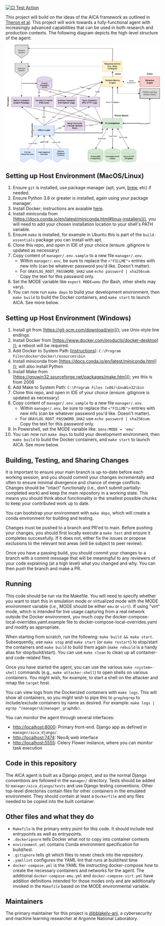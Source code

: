 [![CI Test Action](https://github.com/aica-iwg/aica-agent/actions/workflows/makefile.yml/badge.svg)](https://github.com/aica-iwg/aica-agent/actions/workflows/makefile.yml)

This project will build on the ideas of the AICA framework as outlined in [Theron et al](https://link.springer.com/content/pdf/10.1007%2F978-3-030-33432-1.pdf). This project will work towards a fully-functional agent with increasingly advanced capabilities that can be used in both research and production contexts. The following diagram depicts the high-level structure of the agent:

![AICA Diagram](AICADiagram.png "AICA Diagram")

## Setting up Host Environment (MacOS/Linux)

1. Ensure `git` is installed, use package manager (apt, yum, [brew](https://brew.sh/), etc) if needed.
2. Ensure Python 3.8 or greater is installed, again using your package manager.
3. Install Docker; instructions are avaiable [here](https://docs.docker.com/desktop/install/linux-install/).
4. Install miniconda from [https://docs.conda.io/en/latest/miniconda.html#linux-installers](), you will need to add your chosen installation location to your shell's PATH variable.
5. Ensure `make` is installed, for example in Ubuntu this is part of the `build-essentials` package you can install with apt.
6. Clone this repo, and open in IDE of your choice (ensure .gitignore is updated as necessary)
7. Copy content of `manager/.env.sample` to a new file `manager/.env`.
    * Within `manager/.env`, be sure to replace the `<"FILLME">` entries with new info (can be whatever password you'd like. Doesn't matter).  
    * For `GRAYLOG_ROOT_PASSWORD_SHA2` use `echo password | sha256sum`. Copy the text for this password only.
8. Set the MODE variable like `export MODE=emu` (for Bash, other shells may vary).
9. You can now run `make deps` to build your development environment, then `make build` to build the Docker containers, and `make start` to launch AICA. See more below.

## Setting up Host Environment (Windows)

1. Install git from [https://git-scm.com/download/win](); use Unix-style line endings.
2. Install Docker from [https://www.docker.com/products/docker-desktop](); a reboot will be required. 
3. Add Docker to System Path ([instructions](https://learn.microsoft.com/en-us/previous-versions/office/developer/sharepoint-2010/ee537574(v=office.14))): `C:\Program Files\Docker\Docker\resources\bin`
4. Install miniconda from [https://docs.conda.io/en/latest/miniconda.html](); will also install Python
5. Install Make from [https://gnuwin32.sourceforge.net/packages/make.htm](); yes this is from 2006
6. Add Make to System Path: `C:\Program Files (x86)\GnuWin32\bin`
7. Clone this repo, and open in IDE of your choice (ensure .gitignore is updated as necessary)
8. Copy content of `manager/.env.sample` to a new file `manager/.env`.
    * Within `manager/.env`, be sure to replace the `<"FILLME">` entries with new info (can be whatever password you'd like. Doesn't matter).  
    * For `GRAYLOG_ROOT_PASSWORD_SHA2` use `echo password | sha256sum`. Copy the text for this password only.
9. In Powershell, set the MODE variable like: `$env:MODE = 'emu'`
10. You can now run `make deps` to build your development environment, then `make build` to build the Docker containers, and `make start` to launch AICA. See more below.

## Building, Testing, and Sharing Changes

It is important to ensure your main branch is up-to-date before each working session, and you should commit your changes incrementally and often to ensure minimal divergence and chance of merge conflicts. Changes should be "intact" functionally (i.e., don't submit partially-completed work) and keep the main repository in a working state. This means you should think about functionality in the smallest possible chunks to keep your contributed work up to date.

You can bootstrap your environment with `make deps`, which will create a conda environment for building and testing. 

Changes must be pushed to a branch and PR'ed to main. Before pushing your changes, you should first locally execute a `make test` and ensure it completes successfully. If it does not, either fix the issues or propose exclusions to the relevant test areas (will be subject to peer review).

Once you have a passing build, you should commit your changes to a branch with a commit message that will be meaningful to any reviewers of your code explaining (at a high level) what you changed and why. You can then push the branch and make a PR.

## Running

This code should be run via the Makefile. You will need to specify whether you want to start this in emulation mode or virtualized mode with the MODE environment variable (i.e., MODE should be either `emu` or `virt`). If using "virt" mode, which is intended for live usage capturing from a real network outside the Docker environment, you much copy the docker-compose-local-overrides.yaml.example file to docker-compose-local-overrides.yaml and modify as appropriate. 

When starting from scratch, run the following: `make build && make start`. Subsequently, use `make stop` and `make start` (or `make restart`) to stop/start the containers and `make build` to build them again (`make rebuild` is a handy alias for stop/build/start). You can use `make clean` to clean up all container- and code-related files. 

Once you have started the agent, you can use the various `make <system>-shell` commands (e.g., `make attacker-shell`) to open shells on various containers. You might wish, for example, to start a shell on the attacker and nmap the `target` host. 

You can view logs from the Dockerized containers with `make logs`. This will show all containers, so you might wish to pipe this to `grep`/`egrep` to include/exclude containers by name as desired. For example: `make logs | egrep ^(manager\b|manager_graphdb)`.

You can monitor the agent through several interfaces:

* [http://localhost:8000](http://localhost:8000): Primary front-end. Django app as defined in `manager/aica_django/`.
* [http://localhost:7474](http://localhost:7474): Neo4j web interface
* [http://localhost:5555](http://localhost:5555): Celery Flower instance, where you can monitor task execution

## Code in this repository

The AICA agent is built as a Django project, and so the normal Django conventions are followed in the `manager/` directory. Tests should be added to `manager/aica_django/tests` and use Django testing conventions. Other top-level directories contain files for other containers in the emulated environment. They should contain at least a `Dockerfile` and any files needed to be copied into the built container.

## Other files and what they do

* `Makefile` is the primary entry point for this code. It should include test entrypoints as well as entrypoints.
* `.dockerignore` tells Docker what <em>not</em> to copy into container contexts
* `environment.yml` contains Conda environment specification for build/test. 
* `.gitignore` tells git which files to never check into the repository.
* `.yamllint` configures the YAML lint that runs at build/test time
* `docker-compose.yml`  is the YAML file instructing docker-compose how to create the necessary containers and networks for the agent. The additional `docker-compose-emu.yml` and `docker-compose-virt.yml` have addition definitions intended for those modes only and are additionally invoked in the `Makefile` based on the MODE environmental variable.

## Maintainers

The primary maintainer for this project is [@bblakely-anl](https://github.com/bblakely-anl), a cybersecurity and machine learning researcher at Argonne National Laboratory.
